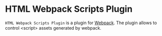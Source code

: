 # HTML Webpack Scripts Plugin
`HTML Webpack Scripts Plugin` is a plugin for [Webpack](https://webpack.js.org/). The plugin allows to control &lt;script> assets generated by webpack.

